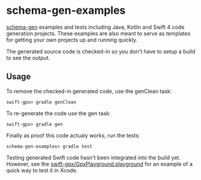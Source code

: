 # schema-gen-examples
[schema-gen](https://github.com/reaster/schema-gen) examples and tests including Java, Kotlin and Swift 4 code generation projects. 
These examples are also meant to serve as templates for getting your own projects up and running quickly. 

The generated source code is checked-in so you don't have to setup a build to see the output.

## Usage

To remove the checked-in generated code, use the genClean task:
```
swift-gpx> gradle genClean
```
To re-generate the code use the gen task:
```
swift-gpx> gradle gen
```
Finally as proof this code actualy works, run the tests:
```
schema-gen-examples> gradle test
```
Testing generated Swift code hasn't been integrated into the build yet. However, see the [swift-gpx/GpxPlayground.playground](https://github.com/reaster/schema-gen-examples/blob/master/swift-gpx/GpxPlayground.playground/Contents.swift) for an example of a quick way to test it in Xcode.

